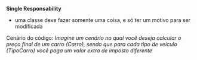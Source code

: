 **Single Responsability**
- uma classe deve fazer somente uma coisa, e só ter um motivo para ser modificada

Cenário do código: *Imagine um cenário no qual você deseja calcular o preço final de um carro (Carro), sendo que para cada tipo de veículo (TipoCarro) 
você paga um valor extra de imposto diferente*
